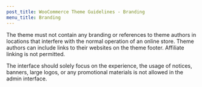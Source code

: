 ```yaml
---
post_title: WooCommerce Theme Guidelines - Branding
menu_title: Branding
---
```


The theme must not contain any branding or references to theme authors in locations that interfere with the normal operation of an online store. Theme authors can include links to their websites on the theme footer. Affiliate linking is not permitted.

The interface should solely focus on the experience, the usage of notices, banners, large logos, or any promotional materials is not allowed in the admin interface.
